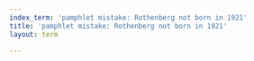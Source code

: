 ```yaml
---
index_term: 'pamphlet mistake: Rothenberg not born in 1921'
title: 'pamphlet mistake: Rothenberg not born in 1921'
layout: term

---
```

